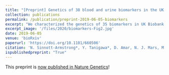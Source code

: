 ```yaml
---
title: "[Preprint] Genetics of 38 blood and urine biomarkers in the UK Biobank"
collection: publications
permalink: /publication/preprint-2019-06-05-biomarkers
excerpt: "We characterized the genetics of 35 biomarkers in UK Biobank. We performed the association and fine-mapping analysis to prioritize the causal variants, constructed the polygenic risk score (PRS) models, and evaluated their medical relevance with causal inference and PRS-PheWAS. We demonstrate a new approach, called multi-PRS, to improve PRS by combining PRSs across traits."
excerpt_image: '/files/2020/biomarkers-Fig2.jpg'
date: 2019-06-05
venue: 'bioRxiv'
paperurl: 'https://doi.org/10.1101/660506'
citation: 'N. Sinnott-Armstrong*, Y. Tanigawa*, D. Amar, N. J. Mars, M. Aguirre, G. R. Venkataraman, M. Wainberg, H. M. Ollila, J. P. Pirruccello, J. Qian, A. Shcherbina, FinnGen, F. Rodriguez, T. L. Assimes, V. Agarwala, R. Tibshirani, T. Hastie, S. Ripatti, J. K. Pritchard, M. J. Daly, M. A. Rivas, Genetics of 38 blood and urine biomarkers in the UK Biobank. bioRxiv, 660506 (2019).'
ispublishedpreprint: "True"
---
```


This preprint is [now published in Nature Genetics](/publication/2021-01-18-biomarkers)!
